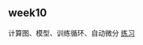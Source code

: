 ## week10
计算图、模型、训练循环、自动微分
[练习](https://github.com/jessie-233/python-exercise/tree/master/BDMI/WEEK10)
